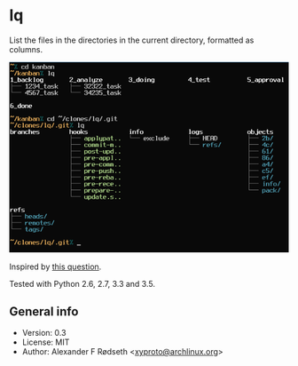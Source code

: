 lq
==

List the files in the directories in the current directory, formatted as columns.

![screenshot](screenshot.png)

Inspired by [this question](http://unix.stackexchange.com/questions/83072/ls-should-display-contents-of-flat-directory-structure-in-columns).

Tested with Python 2.6, 2.7, 3.3 and 3.5.

General info
------------

* Version: 0.3
* License: MIT
* Author: Alexander F Rødseth &lt;xyproto@archlinux.org&gt;

